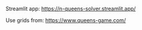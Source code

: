 Streamlit app:
https://n-queens-solver.streamlit.app/

Use grids from:
https://www.queens-game.com/


